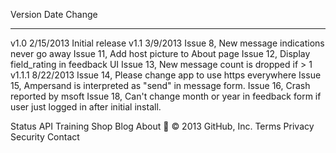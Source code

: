 
Version   Date        Change
-------   ---------   ------
v1.0      2/15/2013   Initial release
v1.1      3/9/2013    Issue 8, New message indications never go away
                      Issue 11, Add host picture to About page
                      Issue 12, Display field_rating in feedback UI
                      Issue 13, New message count is dropped if > 1
v1.1.1    8/22/2013   Issue 14, Please change app to use https everywhere
                      Issue 15, Ampersand is interpreted as "send" in message form.
                      Issue 16, Crash reported by msoft 
                      Issue 18, Can't change month or year in feedback form if user just logged in after initial install. 


 
 

















 
 


 
   

Status
 API
 Training
 Shop
 Blog
 About
   © 2013 GitHub, Inc.
 Terms
 Privacy
 Security
 Contact
   










          




